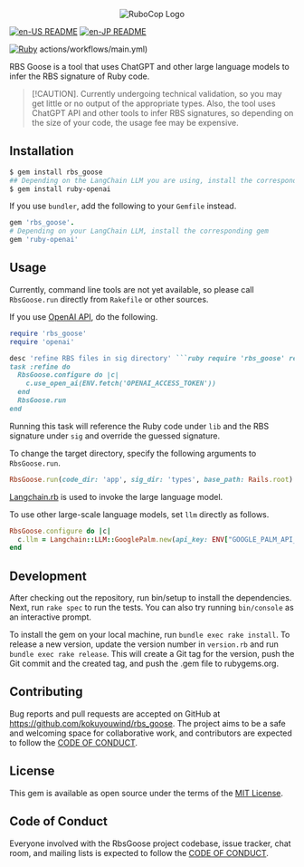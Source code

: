 <p align="center">
  <img src="https://raw.githubusercontent.com/kokuyouwind/rbs_goose/main/assets/logo.svg" alt="RuboCop Logo"/>
</p>

[![en-US README](https://img.shields.io/badge/Multilingual_README-en--US-blue.svg)](/README-EN-US.md)
[![en-JP README](https://img.shields.io/badge/Multilingual_README-ja--JP-orangered.svg)](/README.md)

[![Ruby](https://github.com/kokuyouwind/rbs_goose/actions/workflows/main.yml/badge.svg)](https://github.com/kokuyouwind/rbs_goose/) actions/workflows/main.yml)

RBS Goose is a tool that uses ChatGPT and other large language models to infer the RBS signature of Ruby code.

> [!CAUTION].
> Currently undergoing technical validation, so you may get little or no output of the appropriate types.
> Also, the tool uses ChatGPT API and other tools to infer RBS signatures, so depending on the size of your code, the usage fee may be expensive.

## Installation

```bash
$ gem install rbs_goose
## Depending on the LangChain LLM you are using, install the corresponding gem
$ gem install ruby-openai
```

If you use `bundler`, add the following to your `Gemfile` instead.

```ruby
gem 'rbs_goose'.
# Depending on your LangChain LLM, install the corresponding gem
gem 'ruby-openai'
```

## Usage

Currently, command line tools are not yet available, so please call `RbsGoose.run` directly from `Rakefile` or other sources.

If you use [OpenAI API](https://openai.com/blog/openai-api), do the following.

```ruby
require 'rbs_goose'
require 'openai'

desc 'refine RBS files in sig directory' ```ruby require 'rbs_goose' require 'openai'
task :refine do
  RbsGoose.configure do |c|
    c.use_open_ai(ENV.fetch('OPENAI_ACCESS_TOKEN'))
  end
  RbsGoose.run
end
```

Running this task will reference the Ruby code under `lib` and the RBS signature under `sig` and override the guessed signature.

To change the target directory, specify the following arguments to `RbsGoose.run`.

```ruby
RbsGoose.run(code_dir: 'app', sig_dir: 'types', base_path: Rails.root)
```

[Langchain.rb](https://github.com/andreibondarev/langchainrb) is used to invoke the large language model.

To use other large-scale language models, set `llm` directly as follows.

```ruby
RbsGoose.configure do |c|
  c.llm = Langchain::LLM::GooglePalm.new(api_key: ENV["GOOGLE_PALM_API_KEY"])
end
```

## Development

After checking out the repository, run bin/setup to install the dependencies. Next, run `rake spec` to run the tests. You can also try running `bin/console` as an interactive prompt.

To install the gem on your local machine, run `bundle exec rake install`. To release a new version, update the version number in `version.rb` and run `bundle exec rake release`. This will create a Git tag for the version, push the Git commit and the created tag, and push the .gem file to rubygems.org.

## Contributing

Bug reports and pull requests are accepted on GitHub at https://github.com/kokuyouwind/rbs_goose. The project aims to be a safe and welcoming space for collaborative work, and contributors are expected to follow the [CODE OF CONDUCT](/CODE_OF_CONDUCT.md).

## License

This gem is available as open source under the terms of the [MIT License](https://opensource.org/licenses/MIT).

## Code of Conduct

Everyone involved with the RbsGoose project codebase, issue tracker, chat room, and mailing lists is expected to follow the [CODE OF CONDUCT](/CODE_OF_CONDUCT.md).
